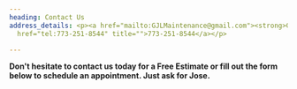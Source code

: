 ```yaml
---
heading: Contact Us
address_details: <p><a href="mailto:GJLMaintenance@gmail.com"><strong>GJLMaintenance@gmail.com</strong></a><br><a class="nonlink"
  href="tel:773-251-8544" title="">773-251-8544</a></p>

---
```

**Don't hesitate to contact us today for a Free Estimate or fill out the form below to schedule an appointment. Just ask for Jose.**